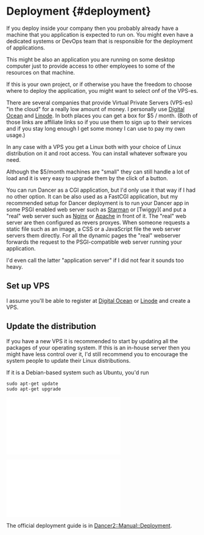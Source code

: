 # Deployment {#deployment}


If you deploy inside your company then you probably already have a machine that you application is expected to run on. You might even
have a dedicated systems or DevOps team that is responsible for the deployment of applications.

This might be also an application you are running on some desktop computer just to provide access to other employees to some of the
resources on that machine.

If this is your own project, or if otherwise you have the freedom to choose where to deploy the application, you might want to select
onf of the VPS-es.

There are several companies that provide Virtual Private Servers (VPS-es) "in the cloud" for a really low amount of money.
I personally use [Digital Ocean](https://www.digitalocean.com/?refcode=0d4cc75b3a74) and [Linode](https://www.linode.com/?r=cccf1376edd5c6f0b8eccb97e0741a1f24584e43).
In both places you can get a box for $5 / month. (Both of those links are affiliate links so if you use them to sign up to their services and if you stay long enough
I get some money I can use to pay my own usage.)

In any case with a VPS you get a Linux both with your choice of Linux distribution on it and root access.
You can install whatever software you need.

Although the $5/month machines are "small" they can still handle a lot of load and it is very easy to upgrade them by the click of a button.

You can run Dancer as a CGI application, but I'd only use it that way if I had no other option.
It can be also used as a FastCGI application, but my recommended setup for Dancer deployment is to run your Dancer app in some
PSGI enabled web server such as [Starman](https://metacpan.org/pod/Starman) or [Twiggy]( and put a "real" web server such as [Nginx](http://nginx.org/)
or [Apache](https://httpd.apache.org/) in front of it.
The "real" web server are then configured as revers proxyes. When someone requests a static file such as an image, a CSS or a JavaScript file the
web server servers them directly. For all the dynamic pages the "real" webserver forwards the request to the PSGI-compatible web server running
your application.

I'd even call the latter "application server" if I did not fear it sounds too heavy.

## Set up VPS

I assume you'll be able to register at [Digital Ocean](https://www.digitalocean.com/?refcode=0d4cc75b3a74) or [Linode](https://www.linode.com/?r=cccf1376edd5c6f0b8eccb97e0741a1f24584e43)
and create a VPS.

## Update the distribution

If you have a new VPS it is recommended to start by updating all the packages of your operating system. If this is an in-house server then you might have less control
over it, I'd still recommend you to encourage the system people to update their Linux distributions.

If it is a Debian-based system such as Ubuntu, you'd run

```
sudo apt-get update
sudo apt-get upgrade
```

![code/nginx-demo.conf](code/nginx-demo.conf)

![code/starman_daemon.pl](code/starman_daemon.pl)

The official deployment guide is in [Dancer2::Manual::Deployment](https://metacpan.org/pod/Dancer2::Manual::Deployment).


